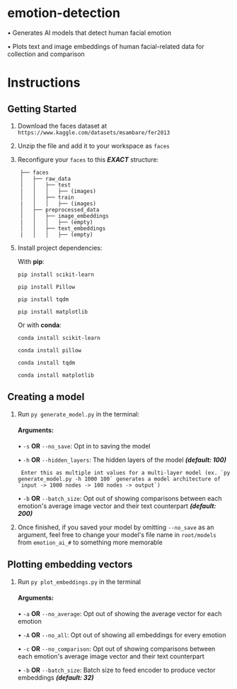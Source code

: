 
# emotion-detection

•	Generates AI models that detect human facial emotion

•	Plots text and image embeddings of human facial-related data for collection and comparison

  

# Instructions
## Getting Started

1. Download the faces dataset at `https://www.kaggle.com/datasets/msambare/fer2013`

  

2. Unzip the file and add it to your workspace as `faces`



3. Reconfigure your `faces` to this ***EXACT*** structure:
   
```
	├── faces
	│   ├── raw_data
	│   │   ├── test
	|   │   │   ├── (images)
	│   │   ├── train
	|   │   │   ├── (images)
	│   ├── preprocessed_data
	│   │   ├── image_embeddings
	|   │   │   ├── (empty)
	│   │   ├── text_embeddings
	|   │   │   ├── (empty)
 ```

5. Install project dependencies:

	With **pip**:
	
	```pip install scikit-learn```
	
	```pip install Pillow```
	
	```pip install tqdm```
	
	```pip install matplotlib```
	
	Or with **conda**:
	
	```conda install scikit-learn```
	
	```conda install pillow```
	
	```conda install tqdm```
	
	```conda install matplotlib```

## Creating a model

1. Run `py generate_model.py` in the terminal:

	#### Arguments:
	•	`-s` **OR** `--no_save`: Opt in to saving the model
	
	•	`-h` **OR** `--hidden_layers`: The hidden layers of the model ***(default: 100)***

		Enter this as multiple int values for a multi-layer model (ex. `py generate_model.py -h 1000 100` generates a model architecture of `input -> 1000 nodes -> 100 nodes -> output`)
	
	•	`-b` **OR** `--batch_size`: Opt out of showing comparisons between each emotion's average image vector and their text counterpart ***(default: 200)***


3. Once finished, if you saved your model by omitting `--no_save` as an argument, feel free to change your model's file name in `root/models` from `emotion_ai_#` to something more memorable

## Plotting embedding vectors

1. Run `py plot_embeddings.py` in the terminal

	#### Arguments:
	•	`-a` **OR** `--no_average`: Opt out of showing the average vector for each emotion
	
	•	`-A` **OR** `--no_all`: Opt out of showing all embeddings for every emotion
	
	•	`-c` **OR** `--no_comparison`: Opt out of showing comparisons between each emotion's average image vector and their text counterpart

	•	`-b` **OR** `--batch_size`: Batch size to feed encoder to produce vector embeddings ***(default: 32)***
